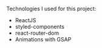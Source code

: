 Technologies I used for this project:
- ReactJS
- styled-components
- react-router-dom
- Animations with GSAP

